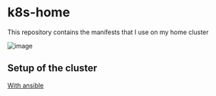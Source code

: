 # k8s-home

This repository contains the manifests that I use on my home cluster

![image](https://user-images.githubusercontent.com/6985756/47884288-6939eb00-de30-11e8-9276-f23b7cf2b1d8.png)


## Setup of the cluster

[With ansible](https://github.com/achntrl/rak8s/)
